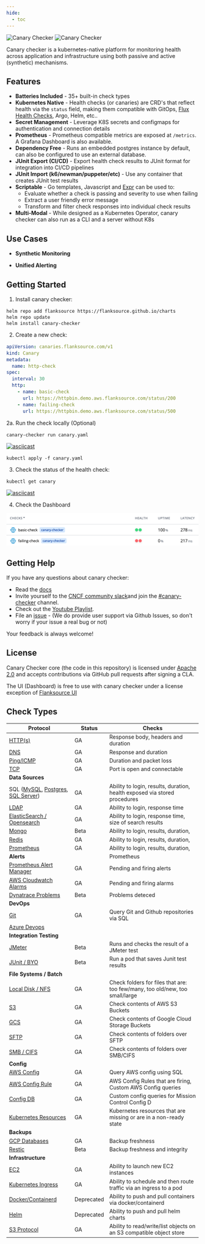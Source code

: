 ```yaml
---
hide:
  - toc
---
```


![Canary Checker](../images/canary-checker.svg#gh-light-mode-only)
![Canary Checker](../images/canary-checker-white.svg#gh-dark-mode-only)

Canary checker is a kubernetes-native platform for monitoring health across application and infrastructure using both passive and active (synthetic) mechanisms.

## Features

* **Batteries Included** - 35+ built-in check types
* **Kubernetes Native** - Health checks (or canaries) are CRD's that reflect health via the `status` field, making them compatible with GitOps, [Flux Health Checks](https://fluxcd.io/flux/components/kustomize/kustomization/#health-checks), Argo, Helm, etc..
* **Secret Management** - Leverage K8S secrets and configmaps for authentication and connection details
* **Prometheus** - Prometheus compatible metrics are exposed at `/metrics`.  A Grafana Dashboard is also available.
* **Dependency Free** - Runs an embedded postgres instance by default,  can also be configured to use an external database.
* **JUnit Export (CI/CD)**  - Export health check results to JUnit format for integration into CI/CD pipelines
* **JUnit Import (k6/newman/puppeter/etc)** - Use any container that creates JUnit test results
* **Scriptable** - Go templates, Javascript and [Expr](https://github.com/antonmedv/expr) can be used to:
  * Evaluate whether a check is passing and severity to use when failing
  * Extract a user friendly error message
  * Transform and filter check responses into individual check results
* **Multi-Modal** - While designed as a Kubernetes Operator, canary checker can also run as a CLI and a server without K8s

## Use Cases

* **Synthetic Monitoring**

* **Unified Alerting**

## Getting Started

1. Install canary checker:

  ```shell
  helm repo add flanksource https://flanksource.github.io/charts
  helm repo update
  helm install canary-checker
  ```

2. Create a new check:

  ```yaml title="canary.yaml"
  apiVersion: canaries.flanksource.com/v1
  kind: Canary
  metadata:
    name: http-check
  spec:
    interval: 30
    http:
      - name: basic-check
        url: https://httpbin.demo.aws.flanksource.com/status/200
      - name: failing-check
        url: https://httpbin.demo.aws.flanksource.com/status/500
  ```

2a. Run the check locally (Optional)

```shell
canary-checker run canary.yaml
```

[![asciicast](https://asciinema.org/a/cYS6hlmX516JQeECHH7za3IDG.svg)](https://asciinema.org/a/cYS6hlmX516JQeECHH7za3IDG)

```shell
kubectl apply -f canary.yaml
```

3. Check the status of the health check:

```shell
kubectl get canary
```

[![asciicast](https://asciinema.org/a/tXluDS5sH68gVdko4qctIZEC1.svg)](https://asciinema.org/a/tXluDS5sH68gVdko4qctIZEC1)

4. Check the Dashboard

![](./images/http-checks.png)

## Getting Help

If you have any questions about canary checker:

* Read the  [docs](https://canarychecker.io)
* Invite yourself to the [CNCF community slack](https://slack.cncf.io/)and join the [#canary-checker](https://cloud-native.slack.com/messages/canary-checker/) channel.
* Check out the [Youtube Playlist](https://www.youtube.com/playlist?list=PLz4F_KggvA58D6krlw433TNr8qMbu1aIU).
* File an [issue](https://github.com/flanksource/canary-checker/issues/new) - (We do provide user support via Github Issues, so don't worry  if your issue a real bug or not)

Your feedback is always welcome!

## License

Canary Checker core (the code in this repository) is licensed under [Apache 2.0](https://raw.githubusercontent.com/flanksource/canary-checker/main/LICENSE) and accepts contributions via GitHub pull requests after signing a CLA.

The UI (Dashboard) is free to use with canary checker under a license exception of [Flanksource UI](https://github.com/flanksource/flanksource-ui/blob/main/LICENSE#L7)

## Check Types

| Protocol                            | Status             | Checks |
| ----------------------------------- | ------------------ | ---- |
| [HTTP(s)](../reference/http)                             | GA                 | Response body, headers and duration |
| [DNS](../reference/dns)                                 | GA                 | Response and duration |
| [Ping/ICMP](../reference/icmp)                            | GA | Duration and packet loss |
| [TCP](../reference/tcp) | GA | Port is open and connectable |
| **Data Sources**                    |                    |      |
| SQL ([MySQL](../reference/mysql), [Postgres](../reference/postgres), [SQL Server](../reference/mssql)) | GA | Ability to login, results, duration, health exposed via stored procedures |
| [LDAP](../reference/ldap)                                | GA | Ability to login, response time |
| [ElasticSearch / Opensearch](../reference/elasticsearch)           | GA | Ability to login, response time, size of search results |
| [Mongo](../reference/mongo)                               | Beta | Ability to login, results, duration, |
| [Redis](../reference/redis)                               | GA | Ability to login, results, duration, |
| [Prometheus](../reference/prometheus) | GA | Ability to login, results, duration, |
| **Alerts**                 |                    | Prometheus |
| [Prometheus Alert Manager](../reference/alert-manager) | GA | Pending and firing alerts |
| [AWS Cloudwatch Alarms](../reference/cloudwatch) | GA | Pending and firing alarms |
| [Dynatrace Problems](./reference/dynatrace.md) | Beta | Problems deteced |
| **DevOps** |  |  |
| [Git](../reference/git) | GA | Query Git and Github repositories via SQL |
| [Azure Devops](../reference) |  |  |
| **Integration Testing** |  |  |
| [JMeter](../reference/jmeter) | Beta | Runs and checks the result of a JMeter test |
| [JUnit / BYO](../reference/junit) | Beta | Run a pod that saves Junit test results |
| **File Systems / Batch** |                    |      |
| [Local Disk / NFS](../reference/folder)                      | GA         | Check folders for files that are:  too few/many, too old/new, too small/large |
| [S3](../reference/s3-bucket) | GA | Check contents of AWS S3 Buckets |
| [GCS](../reference/gcs-bucket) | GA | Check contents of Google Cloud Storage Buckets |
| [SFTP](../reference/sftp) | GA | Check contents of folders over SFTP |
| [SMB / CIFS](../smb) | GA | Check contents of folders over SMB/CIFS |
| **Config**                          |                    |      |
| [AWS Config](../reference/aws-config)                          | GA | Query AWS config using SQL |
| [AWS Config Rule](../reference/aws-config-rule)                          | GA | AWS Config Rules that are firing, Custom AWS Config queries |
| [Config DB](../reference/configdb)             | GA | Custom config queries for Mission Control Config D |
| [Kubernetes Resources](../reference/kubernetes)                | GA | Kubernetes resources that are missing or are in a non-ready state |
| **Backups**                         |                    |      |
| [GCP Databases](..refere)  | GA | Backup freshness |
| [Restic](../reference/restic)                              | Beta | Backup freshness and integrity |
| **Infrastructure** |  | |
| [EC2](../reference/ec2) | GA | Ability to launch new EC2 instances |
| [Kubernetes Ingress](../reference/pod) | GA | Ability to schedule and then route traffic via an ingress to a pod |
| [Docker/Containerd](../reference/containerd) | Deprecated | Ability to push and pull containers via docker/containerd |
| [Helm](../reference/helm) | Deprecated | Ability to push and pull helm charts |
| [S3 Protocol](../reference/s3-protocol) | GA | Ability to read/write/list objects on an S3 compatible object store |
